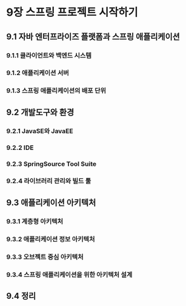 # 9장 스프링 프로젝트 시작하기
## 9.1   자바 엔터프라이즈 플랫폼과 스프링 애플리케이션
### 9.1.1 클라이언트와 백엔드 시스템
### 9.1.2 애플리케이션 서버
### 9.1.3 스프링 애플리케이션의 배포 단위

## 9.2   개발도구와 환경
### 9.2.1 JavaSE와 JavaEE
### 9.2.2 IDE
### 9.2.3 SpringSource Tool Suite
### 9.2.4 라이브러리 관리와 빌드 툴

## 9.3   애플리케이션 아키텍처
### 9.3.1 계층형 아키텍처
### 9.3.2 애플리케이션 정보 아키텍처
### 9.3.3 오브젝트 중심 아키텍처
### 9.3.4 스프링 애플리케이션을 위한 아키텍처 설계

## 9.4   정리